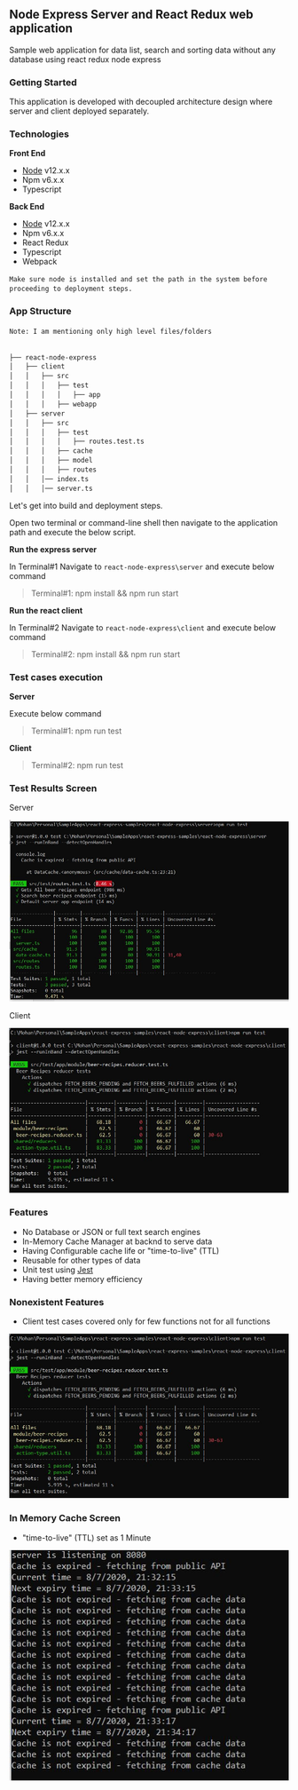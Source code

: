 ## Node Express Server and React Redux web application

Sample web application for data list, search and sorting data without any database using react redux node express 

### Getting Started

This application is developed with decoupled architecture design where server and client deployed separately.


### Technologies

**Front End**

* [Node] v12.x.x 
* Npm v6.x.x
* Typescript

**Back End**

* [Node] v12.x.x 
* Npm v6.x.x
* React Redux
* Typescript
* Webpack

```Make sure node is installed and set the path in the system before proceeding to deployment steps.```

### App Structure

```Note: I am mentioning only high level files/folders ```

```bash

├── react-node-express
│   ├── client
│   │   ├── src
│   │   │   ├── test
│   │   │   │   ├── app
│   │   │   ├── webapp
│   ├── server
│   │   ├── src
│   │   │   ├── test
│   │   │   │   ├── routes.test.ts
│   │   │   ├── cache
│   │   │   ├── model
│   │   │   ├── routes
│   │   │── index.ts
│   │   │── server.ts

```

Let's get into build and deployment steps. 

Open two terminal or command-line shell then navigate to the application path and execute the below script. 

**Run the express server**

In Terminal#1 Navigate to ```react-node-express\server``` and execute below command 

> Terminal#1: npm install && npm run start

**Run the react client**

In Terminal#2 Navigate to ```react-node-express\client``` and execute below command 

> Terminal#2: npm install && npm run start

### Test cases execution

**Server**

Execute below command 

> Terminal#1: npm run test

**Client**

> Terminal#2: npm run test

### Test Results Screen

Server

![Server](./client/src/webapp/static/images/server-jest.JPG)

Client 

![Server](./client/src/webapp/static/images/client-jest.JPG)

### Features

* No Database or JSON or full text search engines
* In-Memory Cache Manager at backnd to serve data 
* Having Configurable cache life or "time-to-live" (TTL)
* Reusable for other types of data
* Unit test using [Jest]
* Having better memory efficiency 

### Nonexistent Features

* Client test cases covered only for few functions not for all functions

![Server](./client/src/webapp/static/images/client-jest.JPG)

### In Memory Cache Screen

* "time-to-live" (TTL) set as 1 Minute 

![Server](./client/src/webapp/static/images/server-cache.JPG)

[Node]:https://nodejs.org/download/release/v12.13.0/
[Jest]:https://www.npmjs.com/package/jest

